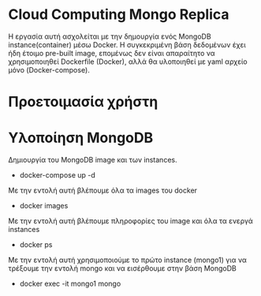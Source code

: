 # Cloud Computing Mongo Replica
Η εργασία αυτή ασχολείται με την δημουργία ενός MongoDB instance(container) μέσω Docker. Η συγκεκριμένη βάση δεδομένων έχει ήδη έτοιμο pre-built image, επομένως δεν είναι απαραίτητο να χρησιμοποιηθεί Dockerfile (Docker), αλλά θα υλοποιηθεί με yaml αρχείο μόνο (Docker-compose).  
# Προετοιμασία χρήστη
# Υλοποίηση MongoDB  

Δημιουργία του MongoDB image και των instances. <br />
- docker-compose up -d 

Με την εντολή αυτή βλέπουμε όλα τα images του docker <br />
- docker images

Με την εντολή αυτή βλέπουμε πληροφορίες του image και όλα τα ενεργά instances <br />
- docker ps 

Με την εντολή αυτή χρησιμοποιούμε το πρώτο instance (mongo1) για να τρέξουμε την εντολή mongo και να εισέρθουμε στην βάση MongoDB <br />
- docker exec -it mongo1 mongo
